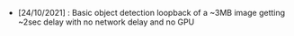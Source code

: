  - [24/10/2021] : Basic object detection loopback of a ~3MB image getting ~2sec delay with no network delay and no GPU